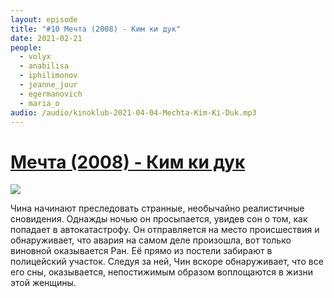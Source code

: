 ```yaml
---
layout: episode
title: "#10 Мечта (2008) - Ким ки дук"
date: 2021-02-21
people:
  - volyx
  - anabilisa
  - iphilimonov
  - jeanne_jour
  - egermanovich
  - maria_o
audio: /audio/kinoklub-2021-04-04-Mechta-Kim-Ki-Duk.mp3
---
```


# [Мечта (2008) - Ким ки дук](https://www.kinopoisk.ru/film/402948/)

![](https://avatars.mds.yandex.net/get-kinopoisk-image/1629390/45906be6-c068-4bae-b224-d292dc4be5ef/3840x)

Чина начинают преследовать странные, необычайно реалистичные сновидения. Однажды ночью он просыпается, увидев сон о том, как попадает в автокатастрофу. Он отправляется на место происшествия и обнаруживает, что авария на самом деле произошла, вот только виновной оказывается Ран. Её прямо из постели забирают в полицейский участок. Следуя за ней, Чин вскоре обнаруживает, что все его сны, оказывается, непостижимым образом воплощаются в жизни этой женщины.